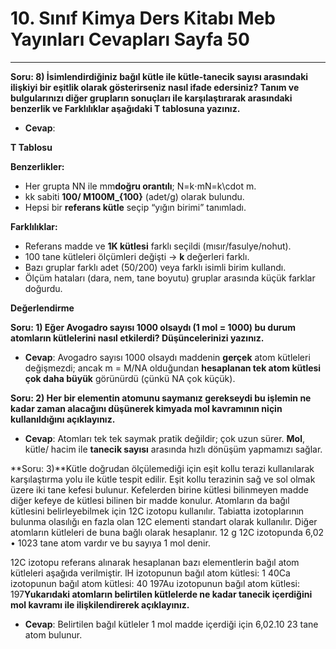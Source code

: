 # 10. Sınıf Kimya Ders Kitabı Meb Yayınları Cevapları Sayfa 50

---

**Soru: 8) İsimlendirdiğiniz bağıl kütle ile kütle-tanecik sayısı arasındaki ilişkiyi bir eşitlik olarak gösterirseniz nasıl ifade edersiniz? Tanım ve bulgularınızı diğer grupların sonuçları ile karşılaştırarak arasındaki benzerlik ve Farklılıklar aşağıdaki T tablosuna yazınız.**

-   **Cevap**:

**T Tablosu**

**Benzerlikler:**

-   Her grupta NN ile mm**doğru orantılı**; N=k⋅mN=k\cdot m.
-   kk sabiti **100/ M100M_{100}** (adet/g) olarak bulundu.
-   Hepsi bir **referans kütle** seçip “yığın birimi” tanımladı.

**Farklılıklar:**

-   Referans madde ve **1K kütlesi** farklı seçildi (mısır/fasulye/nohut).
-   100 tane kütleleri ölçümleri değişti → **k** değerleri farklı.
-   Bazı gruplar farklı adet (50/200) veya farklı isimli birim kullandı.
-   Ölçüm hataları (dara, nem, tane boyutu) gruplar arasında küçük farklar doğurdu.

**Değerlendirme**

**Soru: 1) Eğer Avogadro sayısı 1000 olsaydı (1 mol = 1000) bu durum atomların kütlelerini nasıl etkilerdi? Düşüncelerinizi yazınız.**

-   **Cevap**: Avogadro sayısı 1000 olsaydı maddenin **gerçek** atom kütleleri değişmezdi; ancak m = M/NA olduğundan **hesaplanan tek atom kütlesi çok daha büyük** görünürdü (çünkü NA çok küçük).

**Soru: 2) Her bir elementin atomunu saymanız gerekseydi bu işlemin ne kadar zaman alacağını düşünerek kimyada mol kavramının niçin kullanıldığını açıklayınız.**

-   **Cevap**: Atomları tek tek saymak pratik değildir; çok uzun sürer. **Mol**, kütle/ hacim ile **tanecik sayısı** arasında hızlı dönüşüm yapmamızı sağlar.

**Soru: 3)**Kütle doğrudan ölçülemediği için eşit kollu terazi kullanılarak karşılaştırma yolu ile kütle tespit edilir. Eşit kollu terazinin sağ ve sol olmak üzere iki tane kefesi bulunur. Kefelerden birine kütlesi bilinmeyen madde diğer kefeye de kütlesi bilinen bir madde konulur. Atomların da bağıl kütlesini belirleyebilmek için 12C izotopu kullanılır. Tabiatta izotoplarının bulunma olasılığı en fazla olan 12C elementi standart olarak kullanılır. Diğer atomların kütleleri de buna bağlı olarak hesaplanır. 12 g 12C izotopunda 6,02 • 1023 tane atom vardır ve bu sayıya 1 mol denir.

 12C izotopu referans alınarak hesaplanan bazı elementlerin bağıl atom kütleleri aşağıda verilmiştir. lH izotopunun bağıl atom kütlesi: 1 40Ca izotopunun bağıl atom kütlesi: 40 197Au izotopunun bağıl atom kütlesi: 197**Yukarıdaki atomların belirtilen kütlelerde ne kadar tanecik içerdiğini mol kavramı ile ilişkilendirerek açıklayınız.**

-   **Cevap**: Belirtilen bağıl kütleler 1 mol madde içerdiği için 6,02.10 23 tane atom bulunur.